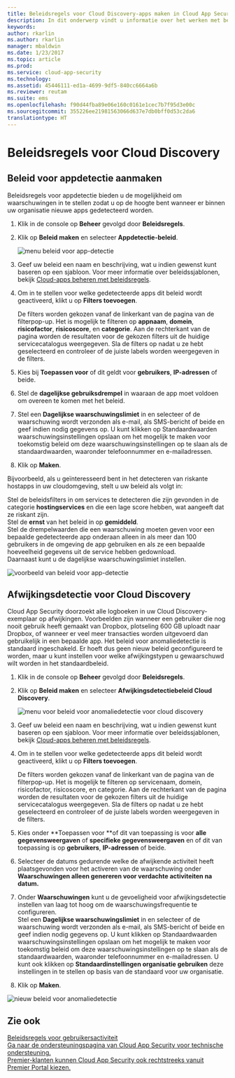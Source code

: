 ```yaml
---
title: Beleidsregels voor Cloud Discovery-apps maken in Cloud App Security | Microsoft Docs
description: In dit onderwerp vindt u informatie over het werken met beleidsregels voor Cloud Discovery.
keywords: 
author: rkarlin
ms.author: rkarlin
manager: mbaldwin
ms.date: 1/23/2017
ms.topic: article
ms.prod: 
ms.service: cloud-app-security
ms.technology: 
ms.assetid: 45446111-ed1a-4699-9df5-840cc6664a6b
ms.reviewer: reutam
ms.suite: ems
ms.openlocfilehash: f90d44fba89e06e160c0161e1cec7b7f95d3e00c
ms.sourcegitcommit: 355226ee21981563066d637e7db0bff0d53c2da6
translationtype: HT
---
```

# <a name="cloud-discovery-policies"></a>Beleidsregels voor Cloud Discovery
    
## <a name="creating-an-app-discovery-policy"></a>Beleid voor appdetectie aanmaken  
Beleidsregels voor appdetectie bieden u de mogelijkheid om waarschuwingen in te stellen zodat u op de hoogte bent wanneer er binnen uw organisatie nieuwe apps gedetecteerd worden.  
  
1.  Klik in de console op **Beheer** gevolgd door **Beleidsregels**.  
  
2.  Klik op **Beleid maken** en selecteer **Appdetectie-beleid**.  
  
     ![menu beleid voor app-detectie](./media/app-discovery-policy-menu.png "menu beleid voor app-detectie")  
  
3.  Geef uw beleid een naam en beschrijving, wat u indien gewenst kunt baseren op een sjabloon. Voor meer informatie over beleidssjablonen, bekijk [Cloud-apps beheren met beleidsregels](control-cloud-apps-with-policies.md).  
  
4.  Om in te stellen voor welke gedetecteerde apps dit beleid wordt geactiveerd, klikt u op **Filters toevoegen**.  
  
     De filters worden gekozen vanaf de linkerkant van de pagina van de filterpop-up. Het is mogelijk te filteren op **appnaam**, **domein**, **risicofactor**, **risicoscore**, en **categorie**. Aan de rechterkant van de pagina worden de resultaten voor de gekozen filters uit de huidige servicecatalogus weergegeven. Sla de filters op nadat u ze hebt geselecteerd en controleer of de juiste labels worden weergegeven in de filters.  
  
5.  Kies bij **Toepassen voor** of dit geldt voor **gebruikers**, **IP-adressen** of beide.  
  
6.  Stel de **dagelijkse gebruiksdrempel** in waaraan de app moet voldoen om overeen te komen met het beleid.  
  
7.  Stel een **Dagelijkse waarschuwingslimiet** in en selecteer of de waarschuwing wordt verzonden als e-mail, als SMS-bericht of beide en geef indien nodig gegevens op. U kunt klikken op Standaardwaarden waarschuwingsinstellingen opslaan om het mogelijk te maken voor toekomstig beleid om deze waarschuwingsinstellingen op te slaan als de standaardwaarden, waaronder telefoonnummer en e-mailadressen.  
  
8.  Klik op **Maken**.  
  
Bijvoorbeeld, als u geïnteresseerd bent in het detecteren van riskante hostapps in uw cloudomgeving, stelt u uw beleid als volgt in:  
  
Stel de beleidsfilters in om services te detecteren die zijn gevonden in de categorie **hostingservices** en die een lage score hebben, wat aangeeft dat ze riskant zijn.   
Stel de **ernst** van het beleid in op **gemiddeld**.   
Stel de drempelwaarden die een waarschuwing moeten geven voor een bepaalde gedetecteerde app onderaan alleen in als meer dan 100 gebruikers in de omgeving de app gebruiken en als ze een bepaalde hoeveelheid gegevens uit de service hebben gedownload.   
Daarnaast kunt u de dagelijkse waarschuwingslimiet instellen.  
  
![voorbeeld van beleid voor app-detectie](./media/app-discovery-policy-example.png "voorbeeld van beleid voor app-detectie")  
  
## <a name="cloud-discovery-anomaly-detection"></a>Afwijkingsdetectie voor Cloud Discovery  
Cloud App Security doorzoekt alle logboeken in uw Cloud Discovery-exemplaar op afwijkingen. Voorbeelden zijn wanneer een gebruiker die nog nooit gebruik heeft gemaakt van Dropbox, plotseling 600 GB uploadt naar Dropbox, of wanneer er veel meer transacties worden uitgevoerd dan gebruikelijk in een bepaalde app. Het beleid voor anomaliedetectie is standaard ingeschakeld. Er hoeft dus geen nieuw beleid geconfigureerd te worden, maar u kunt instellen voor welke afwijkingstypen u gewaarschuwd wilt worden in het standaardbeleid.  
  
1.  Klik in de console op **Beheer** gevolgd door **Beleidsregels**.  
  
2.  Klik op **Beleid maken** en selecteer **Afwijkingsdetectiebeleid Cloud Discovery**.  
  
     ![menu voor beleid voor anomaliedetectie voor cloud discovery](./media/cloud-discovery-anomaly-detection-policy-menu.png "menu voor beleid voor anomaliedetectie voor cloud discovery")  
  
3.  Geef uw beleid een naam en beschrijving, wat u indien gewenst kunt baseren op een sjabloon. Voor meer informatie over beleidssjablonen, bekijk [Cloud-apps beheren met beleidsregels](control-cloud-apps-with-policies.md).  
  
4.  Om in te stellen voor welke gedetecteerde apps dit beleid wordt geactiveerd, klikt u op **Filters toevoegen**.  
  
     De filters worden gekozen vanaf de linkerkant van de pagina van de filterpop-up. Het is mogelijk te filteren op servicenaam, domein, risicofactor, risicoscore, en categorie. Aan de rechterkant van de pagina worden de resultaten voor de gekozen filters uit de huidige servicecatalogus weergegeven. Sla de filters op nadat u ze hebt geselecteerd en controleer of de juiste labels worden weergegeven in de filters.  
  
5.  Kies onder **Toepassen voor **of dit van toepassing is voor **alle gegevensweergaven** of **specifieke gegevensweergaven** en of dit van toepassing is op **gebruikers**, **IP-adressen** of beide.  
  
6.  Selecteer de datums gedurende welke de afwijkende activiteit heeft plaatsgevonden voor het activeren van de waarschuwing onder **Waarschuwingen alleen genereren voor verdachte activiteiten na datum.**  
  
7.  Onder **Waarschuwingen** kunt u de gevoeligheid voor afwijkingsdetectie instellen van laag tot hoog om de waarschuwingsfrequentie te configureren.  
Stel een **Dagelijkse waarschuwingslimiet** in en selecteer of de waarschuwing wordt verzonden als e-mail, als SMS-bericht of beide en geef indien nodig gegevens op. U kunt klikken op Standaardwaarden waarschuwingsinstellingen opslaan om het mogelijk te maken voor toekomstig beleid om deze waarschuwingsinstellingen op te slaan als de standaardwaarden, waaronder telefoonnummer en e-mailadressen. U kunt ook klikken op **Standaardinstellingen organisatie gebruiken** deze instellingen in te stellen op basis van de standaard voor uw organisatie.  
  
9. Klik op **Maken**.  
  
![nieuw beleid voor anomaliedetectie](./media/new-discovery-anomaly-policy.png "nieuw beleid voor anomaliedetectie")  
  
## <a name="see-also"></a>Zie ook  
[Beleidsregels voor gebruikersactiviteit](user-activity-policies.md)   
[Ga naar de ondersteuningspagina van Cloud App Security voor technische ondersteuning.](http://support.microsoft.com/oas/default.aspx?prid=16031)   
[Premier-klanten kunnen Cloud App Security ook rechtstreeks vanuit Premier Portal kiezen.](https://premier.microsoft.com/)  
  
  